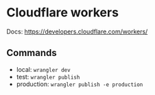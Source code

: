 # Cloudflare workers

Docs: https://developers.cloudflare.com/workers/

## Commands

- local: `wrangler dev`
- test: `wrangler publish`
- production: `wrangler publish -e production`
